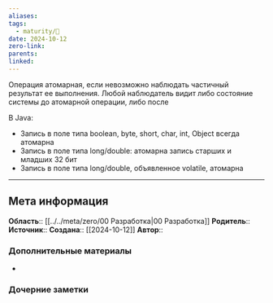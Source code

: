 ```yaml
---
aliases: 
tags:
  - maturity/🌱
date: 2024-10-12
zero-link: 
parents: 
linked:
---
```

Операция атомарная, если невозможно наблюдать частичный результат ее выполнения. Любой наблюдатель видит либо состояние системы до атомарной операции, либо после

В Java:
- Запись в поле типа boolean, byte, short, char, int, Object всегда атомарна
- Запись в поле типа long/double: атомарна запись старших и младших 32 бит
- Запись в поле типа long/double, объявленное volatile, атомарна
***
## Мета информация
**Область**:: [[../../meta/zero/00 Разработка|00 Разработка]]
**Родитель**:: 
**Источник**:: 
**Создана**:: [[2024-10-12]]
**Автор**:: 
### Дополнительные материалы
- 

### Дочерние заметки
<!-- QueryToSerialize: LIST FROM [[]] WHERE contains(Родитель, this.file.link) or contains(parents, this.file.link) -->

